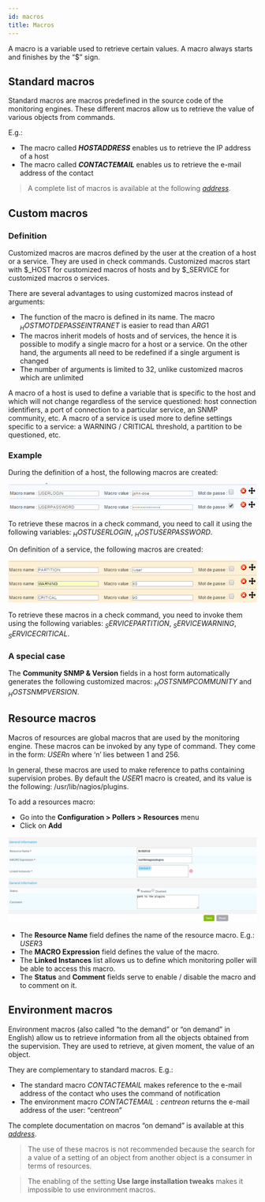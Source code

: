 ```yaml
---
id: macros
title: Macros
---
```


A macro is a variable used to retrieve certain values.
A macro always starts and finishes by the “$” sign.

## Standard macros

Standard macros are macros predefined in the source code of the monitoring engines. These different macros allow us to
retrieve the value of various objects from commands.

E.g.:

* The macro called **$HOSTADDRESS$** enables us to retrieve the IP address of a host
* The macro called **$CONTACTEMAIL$** enables us to retrieve the e-mail address of the contact

> A complete list of macros is available at the following *[address](http://nagios.sourceforge.net/docs/3_0/macrolist.html)*.

## Custom macros

### Definition

Customized macros are macros defined by the user at the creation of a host or a service. They are used in check
commands. Customized macros start with $_HOST for customized macros of hosts and by $_SERVICE for customized macros o
services.

There are several advantages to using customized macros instead of arguments:

* The function of the macro is defined in its name. The macro $_HOSTMOTDEPASSEINTRANET$ is easier to read than $ARG1$
* The macros inherit models of hosts and of services, the hence it is possible to modify a single macro for a host or a
  service. On the other hand, the arguments all need to be redefined if a single argument is changed
* The number of arguments is limited to 32, unlike customized macros which are unlimited

A macro of a host is used to define a variable that is specific to the host and which will not change regardless of the
service questioned: host connection identifiers, a port of connection to a particular service, an SNMP community, etc.
A macro of a service is used more to define settings specific to a service: a WARNING / CRITICAL threshold, a partition
to be questioned, etc.

### Example

During the definition of a host, the following macros are created:

![image](../assets/configuration/01hostmacros.png)

To retrieve these macros in a check command, you need to call it using the following variables: $_HOSTUSERLOGIN$,
$_HOSTUSERPASSWORD$.

On definition of a service, the following macros are created:

![image](../assets/configuration/01servicemacros.png)

To retrieve these macros in a check command, you need to invoke them using the following variables: $_SERVICEPARTITION$,
$_SERVICEWARNING$, $_SERVICECRITICAL$.

### A special case

The **Community SNMP & Version** fields in a host form automatically generates the following customized macros:
$_HOSTSNMPCOMMUNITY$ and $_HOSTSNMPVERSION$.

## Resource macros

Macros of resources are global macros that are used by the monitoring engine. These macros can be invoked by any type
of command. They come in the form: $USERn$ where ‘n’ lies between 1 and 256.

In general, these macros are used to make reference to paths containing supervision probes. By default the $USER1$
macro is created, and its value is the following: /usr/lib/nagios/plugins.

To add a resources macro:

* Go into the **Configuration \> Pollers \> Resources** menu
* Click on **Add**

![image](../assets/configuration/01macrosressources.png)

* The **Resource Name** field defines the name of the resource macro. E.g.: $USER3$
* The **MACRO Expression** field defines the value of the macro.
* The **Linked Instances** list allows us to define which monitoring poller will be able to access this macro.
* The **Status** and **Comment** fields serve to enable / disable the macro and to comment on it.

## Environment macros

Environment macros (also called “to the demand” or “on demand” in English) allow us to retrieve information from all
the objects obtained from the supervision. They are used to retrieve, at given moment, the value of an object.

They are complementary to standard macros. E.g.:

* The standard macro $CONTACTEMAIL$ makes reference to the e-mail address of the contact who uses the command of
  notification
* The environment macro $CONTACTEMAIL:centreon$ returns the e-mail address of the user: “centreon”

The complete documentation on macros “on demand” is available at this *[address](http://nagios.sourceforge.net/docs/3_0/macrolist.html>)*.

> The use of these macros is not recommended because the search for a value of a setting of an object from another
object is a consumer in terms of resources.

> The enabling of the setting **Use large installation tweaks** makes it impossible to use environment macros.
